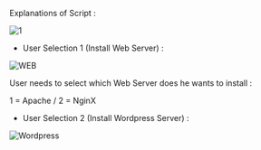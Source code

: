 Explanations of Script : 

![1](https://user-images.githubusercontent.com/86099683/123456966-bcfe3180-d5e3-11eb-8544-0c2f745ea899.png)



- User Selection 1 (Install Web Server) :

![WEB](https://user-images.githubusercontent.com/86099683/123459315-6b0adb00-d5e6-11eb-8fc3-03de3193e1cc.png)



User needs to select which Web Server does he wants to install : 

1 = Apache   /   2 = NginX


- User Selection 2 (Install Wordpress Server) :

![Wordpress](https://user-images.githubusercontent.com/86099683/123459417-8d045d80-d5e6-11eb-91a1-a4ef6fd02eca.png)
